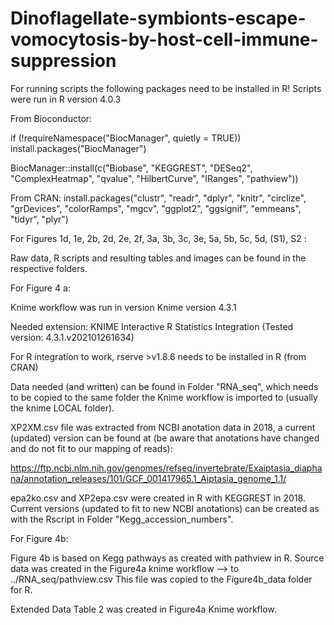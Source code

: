 # Dinoflagellate-symbionts-escape-vomocytosis-by-host-cell-immune-suppression

For running scripts the following packages need to be installed in R!
Scripts were run in R version 4.0.3

From Bioconductor:

if (!requireNamespace("BiocManager", quietly = TRUE))
    install.packages("BiocManager")

BiocManager::install(c("Biobase", "KEGGREST", "DESeq2", "ComplexHeatmap", "qvalue", "HilbertCurve", "IRanges", "pathview"))


From CRAN:
install.packages("clustr", "readr", "dplyr", "knitr", "circlize", "grDevices", "colorRamps", "mgcv", "ggplot2", "ggsignif", "emmeans", "tidyr", "plyr")



For Figures 1d, 1e, 2b, 2d, 2e, 2f, 3a, 3b, 3c, 3e, 5a, 5b, 5c, 5d, (S1), S2 :

Raw data, R scripts and resulting tables and images can be found in the respective folders. 




For Figure 4 a:

Knime workflow was run in version Knime version 4.3.1

Needed extension:
	KNIME Interactive R Statistics Integration	 (Tested version: 4.3.1.v202101261634)

For R integration to work, rserve >v1.8.6 needs to be installed in R (from CRAN)


Data needed (and written) can be found in Folder "RNA_seq", which needs to be copied to the same folder the Knime workflow is imported to (usually the knime LOCAL folder).

XP2XM.csv file was extracted from NCBI anotation data in 2018, a current (updated) version can be found at (be aware that anotations have changed and do not fit to our mapping of reads):

https://ftp.ncbi.nlm.nih.gov/genomes/refseq/invertebrate/Exaiptasia_diaphana/annotation_releases/101/GCF_001417965.1_Aiptasia_genome_1.1/

epa2ko.csv and XP2epa.csv were created in R with KEGGREST in 2018.
Current versions (updated to fit to new NCBI anotations) can be created as with the Rscript in Folder "Kegg_accession_numbers". 


For Figure 4b:

Figure 4b is based on Kegg pathways as created with pathview in R. 
Source data was created in the Figure4a knime workflow --> to ../RNA_seq/pathview.csv
This file was copied to the Figure4b_data folder for R.



Extended Data Table 2 was created in Figure4a Knime workflow.







